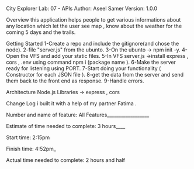 
City Explorer
Lab: 07 - APIs
Author: Aseel Samer Version: 1.0.0

Overview
this application helps people to get various informations about any location which let the user see map , know about the weather for the coming 5 days and the trails.


Getting Started
1-Create a repo and include the gitignore(and chose the node). 2-file "server.js" from the ubunto. 3-On the ubunto -> npm init -y. 4-Open the VFS and add your static files. 5-In VFS server.js ->install express , cors , .env using command npm i (package name ). 6-Make the server ready for listening using PORT. 7-Start doing your functionality ( Constructor for each JSON file ). 8-get the data from the server and send them back to the front end as response. 9-Handle errors.

Architecture
Node.js Libraries -> express , cors

Change Log
i built it with a help of my partner Fatima .

Number and name of feature: All Features__________________ 

Estimate of time needed to complete: 3 hours____ 

Start time: 2:15pm

 Finish time: 4:52pm_
 
  Actual time needed to complete: 2 hours and half 
